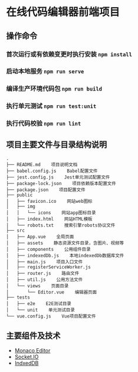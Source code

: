 # 在线代码编辑器前端项目

## 操作命令
### 首次运行或有依赖变更时执行安装 `npm install`
### 启动本地服务 `npm run serve`
### 编译生产环境代码包 `npm run build`
### 执行单元测试 `npm run test:unit`
### 执行代码校验 `npm run lint`


## 项目主要文件与目录结构说明
```
.
├── README.md    项目说明文档
├── babel.config.js    Babel配置文件
├── jest.config.js    Jest单元测试配置文件
├── package-lock.json    项目依赖版本配置文件
├── package.json    项目配置文件
├── public
│   ├── favicon.ico    网站web图标
│   ├── img
│   │   └── icons    网站app图标目录
│   ├── index.html    网站HTML模板
│   └── robots.txt    搜索引擎robots协议文件
├── src
│   ├── App.vue    全局页面
│   ├── assets    静态资源文件目录，含图片、视频等
│   ├── components    公用组件目录
│   ├── indexedDb.js    本地indexedDb数据库文件
│   ├── main.js    项目入口文件
│   ├── registerServiceWorker.js
│   ├── router.js    路由文件
│   ├── util.js    公用方法文件
│   └── views    页面目录
│       └── Editor.vue    编辑器页面
├── tests
│   ├── e2e    E2E测试目录
│   └── unit    单元测试目录
└── vue.config.js    Vue项目配置文件
```

## 主要组件及技术
- [Monaco Editor](https://microsoft.github.io/monaco-editor/)
- [Socket.IO](https://socket.io/)
- [IndxedDB](https://developer.mozilla.org/zh-CN/docs/Web/API/IndexedDB_API)
